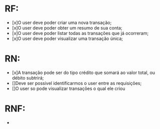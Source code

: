 # RF:

- [x]O user deve poder criar uma nova transação;
- [x]O user deve poder obter um resumo de sua conta;
- [x]O user deve poder listar todas as transações que já ocorreram;
- [x]O user deve poder visualizar uma transação única;

# RN:

- [x]A transação pode ser do tipo crédito que somará ao valor total, ou débito subtrirá;
- []Deve ser possivel identificarmos o user entre as requisições;
- []O user so pode visualizar transações o qual ele criou

# RNF:

-
